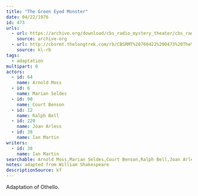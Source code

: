 ```yaml
---
title: "The Green Eyed Monster"
date: 04/22/1976
id: 473
urls: 
  - url: https://archive.org/download/cbs_radio_mystery_theater/cbs_radio_mystery_theater-0451-0500.zip/cbs_radio_mystery_theater-0451-0500%2Fcbsrmt_0473_the_green_eyed_monster.mp3
    source: archive-org
  - url: http://cbsrmt.thelongtrek.com/rb/CBSRMT%20760422%200473%20The%20Green%20Eyed%20Monster_wuwm.mp3
    source: kl-rb
tags: 
  - adaptation
multipart: 0
actors:  
  - id: 64
    name: Arnold Moss  
  - id: 6
    name: Marian Seldes  
  - id: 90
    name: Court Benson  
  - id: 12
    name: Ralph Bell  
  - id: 220
    name: Joan Arless  
  - id: 38
    name: Ian Martin
writers:  
  - id: 38
    name: Ian Martin
searchable: Arnold Moss,Marian Seldes,Court Benson,Ralph Bell,Joan Arless,Ian Martin Ian Martin
notes: adapted from William Shakespeare
descriptionSource: kf
---
```

Adaptation of Othello.